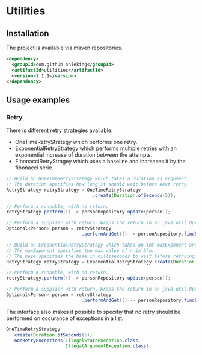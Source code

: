# Utilities
## Installation
The project is available via maven repositories.
```xml
<dependency>
  <groupId>com.github.snieking</groupId>
  <artifactId>utilities</artifactId>
  <version>1.1.1</version>
</dependency>
```

## Usage examples
### Retry
There is different retry strategies available:
* OneTimeRetryStrategy which performs one retry.
* ExponentialRetryStrategy which performs multiple retries with an exponential increase of duration between the attempts.
* FibonacciRetryStragey which uses a baseline and increases it by the fibonacci serie.


```java
// Build an OneTimeRetryStrategy which takes a duration as argument.
// The duration specifies how long it should wait before next retry.
RetryStrategy retryStrategy = OneTimeRetryStrategy
                                .create(Duration.ofSeconds(5));

// Perform a runnable, with no return.
retryStrategy.perform(() -> personRepository.update(person));

// Perform a supplier with return. Wraps the return in an java.util.Optional.
Optional<Person> person = retryStrategy
                            .performAndGet(() -> personRepository.findById("Viktor"));
```

```java
// Build an ExponentialRetryStrategy which takes an int maxExponent and long base.
// The maxExponent specifies the max value of n in b^n.
// The base specifies the base in milliseconds to wait before retrying.
RetryStrategy retryStrategy = ExponentialRetryStrategy.create(Duration.ofSeconds(5));

// Perform a runnable, with no return.
retryStrategy.perform(() -> personRepository.update(person));

// Perform a supplier with return. Wraps the return in an java.util.Optional.
Optional<Person> person = retryStrategy
                            .performAndGet(() -> personRepository.findById("Viktor"));
```

The interface also makes it possible to specifiy that no retry should be performed on occurance of exceptions in a list.
```java
OneTimeRetryStrategy
  .create(Duration.ofSeconds(5))
  .nonRetryExceptions(IllegalStateException.class, 
                      IllegalArgumentException.class);
```
